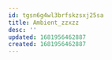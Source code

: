 ```yaml
---
id: tgsn6g4wl3brfskzsxj25sa
title: Ambient_zzxzz
desc: ''
updated: 1681956462887
created: 1681956462887
---
```

